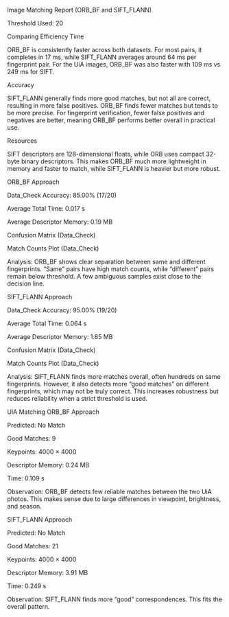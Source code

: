 Image Matching Report (ORB_BF and SIFT_FLANN)

Threshold Used: 20

Comparing Efficiency
Time

ORB_BF is consistently faster across both datasets.
For most pairs, it completes in 17 ms, while SIFT_FLANN averages around 64 ms per fingerprint pair.
For the UiA images, ORB_BF was also faster with 109 ms vs 249 ms for SIFT.

Accuracy

SIFT_FLANN generally finds more good matches, but not all are correct, resulting in more false positives.
ORB_BF finds fewer matches but tends to be more precise.
For fingerprint verification, fewer false positives and negatives are better, meaning ORB_BF performs better overall in practical use.

Resources

SIFT descriptors are 128-dimensional floats, while ORB uses compact 32-byte binary descriptors.
This makes ORB_BF much more lightweight in memory and faster to match, while SIFT_FLANN is heavier but more robust.

ORB_BF Approach

Data_Check Accuracy: 85.00% (17/20)

Average Total Time: 0.017 s 

Average Descriptor Memory: 0.19 MB

Confusion Matrix (Data_Check)

Match Counts Plot (Data_Check)

Analysis:
ORB_BF shows clear separation between same and different fingerprints.
“Same” pairs have high match counts, while “different” pairs remain below threshold.
A few ambiguous samples exist close to the decision line.

SIFT_FLANN Approach

Data_Check Accuracy: 95.00% (19/20)

Average Total Time: 0.064 s

Average Descriptor Memory: 1.85 MB

Confusion Matrix (Data_Check)

Match Counts Plot (Data_Check)

Analysis:
SIFT_FLANN finds more matches overall, often hundreds on same fingerprints.
However, it also detects more “good matches” on different fingerprints, which may not be truly correct.
This increases robustness but reduces reliability when a strict threshold is used.

UiA Matching
ORB_BF Approach

Predicted: No Match

Good Matches: 9

Keypoints: 4000 × 4000

Descriptor Memory: 0.24 MB

Time: 0.109 s

Observation:
ORB_BF detects few reliable matches between the two UiA photos.
This makes sense due to large differences in viewpoint, brightness, and season.

SIFT_FLANN Approach

Predicted: No Match

Good Matches: 21

Keypoints: 4000 × 4000

Descriptor Memory: 3.91 MB

Time: 0.249 s

Observation:
SIFT_FLANN finds more “good” correspondences.
This fits the overall pattern.